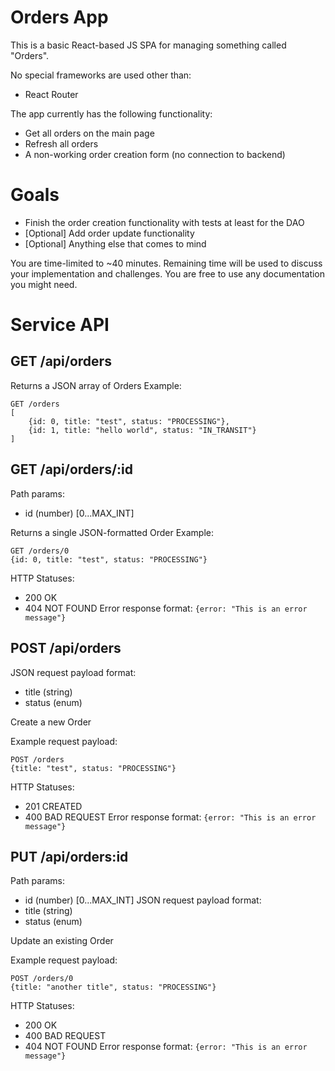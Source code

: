 # Orders App

This is a basic React-based JS SPA for managing something called "Orders".

No special frameworks are used other than:

- React Router

The app currently has the following functionality:

- Get all orders on the main page
- Refresh all orders
- A non-working order creation form (no connection to backend)

# Goals

- Finish the order creation functionality with tests at least for the DAO
- [Optional] Add order update functionality
- [Optional] Anything else that comes to mind

You are time-limited to ~40 minutes. Remaining time will be used to discuss your implementation and challenges.
You are free to use any documentation you might need.

# Service API

## GET /api/orders

Returns a JSON array of Orders
Example:

```
GET /orders
[
    {id: 0, title: "test", status: "PROCESSING"},
    {id: 1, title: "hello world", status: "IN_TRANSIT"}
]
```

## GET /api/orders/:id

Path params:

- id (number) [0...MAX_INT]

Returns a single JSON-formatted Order
Example:

```
GET /orders/0
{id: 0, title: "test", status: "PROCESSING"}
```

HTTP Statuses:

- 200 OK
- 404 NOT FOUND
  Error response format: `{error: "This is an error message"}`

## POST /api/orders

JSON request payload format:

- title (string)
- status (enum)

Create a new Order

Example request payload:

```
POST /orders
{title: "test", status: "PROCESSING"}
```

HTTP Statuses:

- 201 CREATED
- 400 BAD REQUEST
  Error response format: `{error: "This is an error message"}`

## PUT /api/orders:id

Path params:

- id (number) [0...MAX_INT]
  JSON request payload format:
- title (string)
- status (enum)

Update an existing Order

Example request payload:

```
POST /orders/0
{title: "another title", status: "PROCESSING"}
```

HTTP Statuses:

- 200 OK
- 400 BAD REQUEST
- 404 NOT FOUND
  Error response format: `{error: "This is an error message"}`
